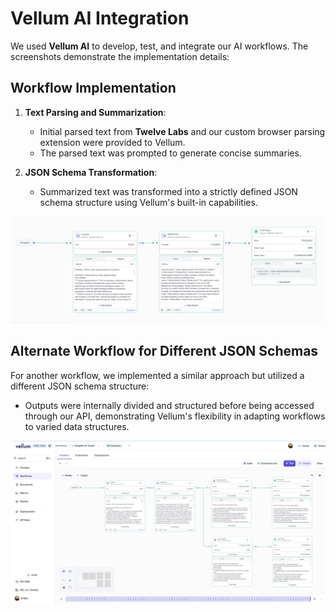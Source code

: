 # Vellum AI Integration

We used **Vellum AI** to develop, test, and integrate our AI workflows. The screenshots demonstrate the implementation details:

## Workflow Implementation

1. **Text Parsing and Summarization**:

   * Initial parsed text from **Twelve Labs** and our custom browser parsing extension were provided to Vellum.
   * The parsed text was prompted to generate concise summaries.

2. **JSON Schema Transformation**:

   * Summarized text was transformed into a strictly defined JSON schema structure using Vellum's built-in capabilities.

![Workflow Structure](7ac2c82d-3426-4ae0-a8f1-2353db2966b8.png)

## Alternate Workflow for Different JSON Schemas

For another workflow, we implemented a similar approach but utilized a different JSON schema structure:

* Outputs were internally divided and structured before being accessed through our API, demonstrating Vellum's flexibility in adapting workflows to varied data structures.

![Alternate JSON Schema](ccd45372-5f82-474a-af22-ef50f6c3964b.png)
